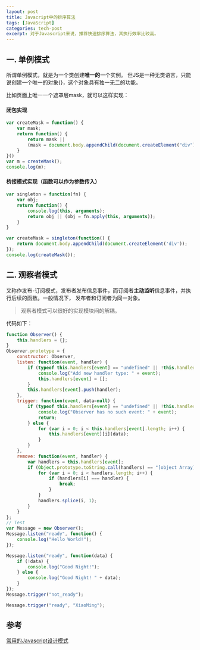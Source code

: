 ```yaml
---
layout: post
title: Javacript中的排序算法
tags: [JavaScript]
categories: tech-post
excerpt: 对于Javascript来说，推荐快速排序算法，其执行效率比较高。
---
```


## 一. 单例模式
所谓单例模式，就是为一个类创建**唯一的**一个实例。
但JS是一种无类语言，只能说创建一个唯一的对象{}，这个对象具有独一无二的功能。

比如页面上唯一一个遮罩层mask，就可以这样实现：

#### 闭包实现

~~~javascript
var createMask = function() {
    var mask;
    return function() {
        return mask || 
        (mask = document.body.appendChild(document.createElement("div")));
    }
}()
var m = createMask();
console.log(m);
~~~

#### 桥接模式实现（函数可以作为参数传入）

~~~javascript
var singleton = function(fn) {
    var obj;
    return function() {
        console.log(this, arguments);
        return obj || (obj = fn.apply(this, arguments));
    }
}

var createMask = singleton(function() {
    return document.body.appendChild(document.createElement('div'));
});
console.log(createMask());
~~~


## 二. 观察者模式
又称作发布-订阅模式，发布者发布信息事件，而订阅者**主动监听**信息事件，并执行后续的函数。一般情况下，
发布者和订阅者为同一对象。

> 观察者模式可以很好的实现模块间的解耦。

代码如下：

~~~javascript
function Observer() {
    this.handlers = {};
}
Observer.prototype = {
    constructor: Observer,
    listen: function(event, handler) {
        if (typeof this.handlers[event] == "undefined" || !this.handlers[event]) {
            console.log("Add new handler type: " + event);
            this.handlers[event] = [];
        }
        this.handlers[event].push(handler);
    },
    trigger: function(event, data=null) {
        if (typeof this.handlers[event] == "undefined" || !this.handlers[event]) {
            console.log("Observer has no such event: " + event);
            return;
        } else {
            for (var i = 0; i < this.handlers[event].length; i++) {
                this.handlers[event][i](data);
            }
        }
    },
    remove: function(event, handler) {
        var handlers = this.handlers[event];
        if (Object.prototype.toString.call(handlers) == "[object Array]") {
            for (var i = 0; i < handlers.length; i++) {
                if (handlers[i] === handler) {
                    break;
                }
            }
            handlers.splice(i, 1);
        }
    }
};
// Test
var Message = new Observer();
Message.listen("ready", function() {
    console.log("Hello World!");
});

Message.listen("ready", function(data) {
    if (!data) {
        console.log("Good Night!");
    } else {
        console.log("Good Night! " + data);
    }
});
Message.trigger("not_ready");

Message.trigger("ready", "XiaoMing");
~~~

## 参考

[常用的Javascript设计模式](http://blog.jobbole.com/29454/)





